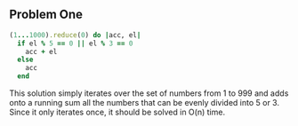 ## Problem One

```ruby
(1...1000).reduce(0) do |acc, el|
  if el % 5 == 0 || el % 3 == 0
    acc + el
  else
    acc
  end
```

This solution simply iterates over the set of numbers from 1 to 999 and adds onto a running sum all the numbers that can be evenly divided into 5 or 3. Since it only iterates once, it should be solved in O(n) time.
